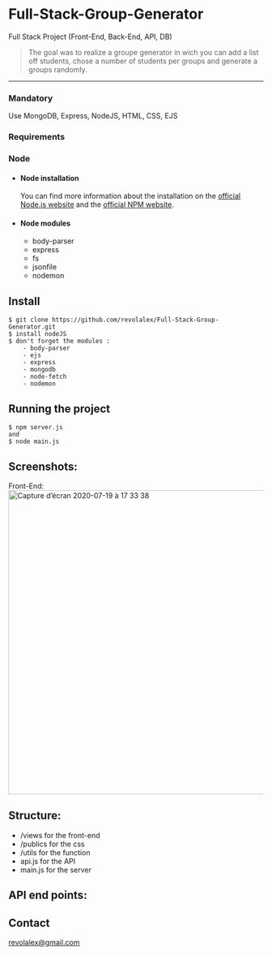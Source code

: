 # Full-Stack-Group-Generator
Full Stack Project (Front-End, Back-End, API, DB)
> The goal was to realize a groupe generator in wich you can add a list off students, chose a number of students per groups and generate a groups randomly.
---

### Mandatory
Use MongoDB, Express, NodeJS, HTML, CSS, EJS

### Requirements


### Node

- #### Node installation
  You can find more information about the installation on the [official Node.js website](https://nodejs.org/) and the [official NPM website](https://npmjs.org/).

- #### Node modules
  - body-parser
  - express
  - fs
  - jsonfile
  - nodemon


## Install

    $ git clone https://github.com/revolalex/Full-Stack-Group-Generator.git
    $ install nodeJS
    $ don't forget the modules :
        - body-parser
        - ejs
        - express
        - mongodb
        - node-fetch
        - nodemon


## Running the project

    $ npm server.js
    and
    $ node main.js
    
## Screenshots:
Front-End: <br>
<img width="600" alt="Capture d’écran 2020-07-19 à 17 33 38" src="https://user-images.githubusercontent.com/56839789/90904024-0a5fb000-e3cf-11ea-8430-1661feddbd43.gif">




## Structure:

- /views for the front-end
- /publics for the css
- /utils for the function 
- api.js for the API
- main.js for the server


## API end points:



## Contact
revolalex@gmail.com


